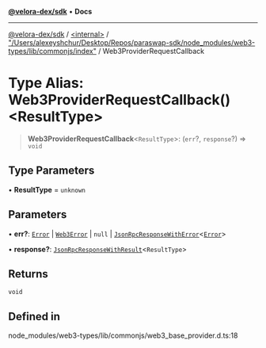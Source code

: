 [**@velora-dex/sdk**](../../../../README.md) • **Docs**

***

[@velora-dex/sdk](../../../../globals.md) / [\<internal\>](../../../README.md) / ["/Users/alexeyshchur/Desktop/Repos/paraswap-sdk/node\_modules/web3-types/lib/commonjs/index"](../README.md) / Web3ProviderRequestCallback

# Type Alias: Web3ProviderRequestCallback()\<ResultType\>

> **Web3ProviderRequestCallback**\<`ResultType`\>: (`err`?, `response`?) => `void`

## Type Parameters

• **ResultType** = `unknown`

## Parameters

• **err?**: [`Error`](../../../interfaces/Error.md) \| [`Web3Error`](../interfaces/Web3Error.md) \| `null` \| [`JsonRpcResponseWithError`](../../../interfaces/JsonRpcResponseWithError.md)\<[`Error`](../../../interfaces/Error.md)\>

• **response?**: [`JsonRpcResponseWithResult`](../../../interfaces/JsonRpcResponseWithResult.md)\<`ResultType`\>

## Returns

`void`

## Defined in

node\_modules/web3-types/lib/commonjs/web3\_base\_provider.d.ts:18
